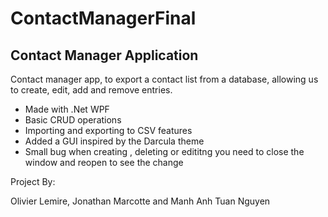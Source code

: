 # ContactManagerFinal

## Contact Manager Application

Contact manager app, to export a contact list from a database, allowing us to create, edit, add and remove entries. 

<ul>
<li>Made with .Net WPF</li>
<li>Basic CRUD operations</li>
<li>Importing and exporting to CSV features</li>
<li>Added a GUI inspired by the Darcula theme</li>
<li>Small bug when creating , deleting or edititng you need to close the window and reopen to see the change</li>
</ul>

Project By:

Olivier Lemire, Jonathan Marcotte and Manh Anh Tuan Nguyen
